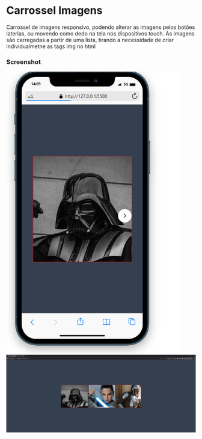 
# Carrossel Imagens 

Carrossel de imagens responsivo, podendo alterar as imagens pelos botões laterias, ou movendo como dedo na tela nos dispositivos touch. 
As imagens são carregadas a partir de uma lista, tirando a necessidade de criar individualmetne as tags img no html

### Screenshot

![Mobile](screenshot/mobile.PNG)
![PC](screenshot/PC.PNG)


